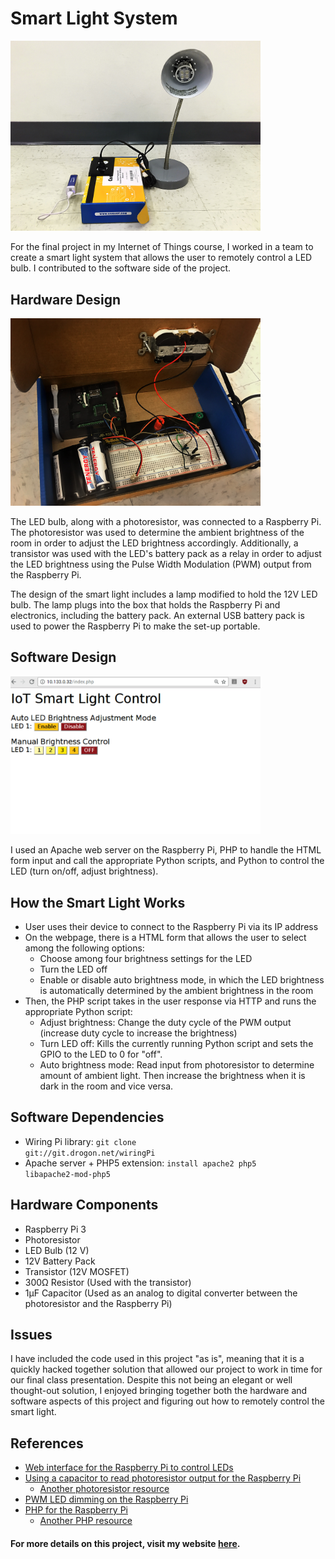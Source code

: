 # Smart Light System

<img src = "https://github.com/stephaniekyyip/stephaniekyyip.github.io/blob/master/img/projects/smartLight/smartLightSetup.jpg?raw=true" width = 400px></img>

For the final project in my Internet of Things course, I worked in a team to create a smart light system that allows the user to remotely control a LED bulb. I contributed to the software side of the project. 

## Hardware Design

<img src = "https://github.com/stephaniekyyip/stephaniekyyip.github.io/blob/master/img/projects/smartLight/smartLightElectronics.jpg?raw=true" width= 400px></img>

The LED bulb, along with a photoresistor, was connected to a Raspberry Pi. The photoresistor was used to determine the ambient brightness of the room in order to adjust the LED brightness accordingly. Additionally, a transistor was used with the LED's battery pack as a relay in order to adjust the LED brightness using the Pulse Width Modulation (PWM) output from the Raspberry Pi. 

The design of the smart light includes a lamp modified to hold the 12V LED bulb. The lamp plugs into the box that holds the Raspberry Pi and electronics, including the battery pack. An external USB battery pack is used to power the Raspberry Pi to make the set-up portable.

## Software Design
<img src = "https://github.com/stephaniekyyip/stephaniekyyip.github.io/blob/master/img/projects/smartLight/smartLightGUI.png?raw=true" width= 400px></img>

I used an Apache web server on the Raspberry Pi, PHP to handle the HTML form input and call the appropriate Python scripts, and Python to control the LED (turn on/off, adjust brightness). 

## How the Smart Light Works
- User uses their device to connect to the Raspberry Pi via its IP address
- On the webpage, there is a HTML form that allows the user to select among the following options:
  - Choose among four brightness settings for the LED
  - Turn the LED off
  - Enable or disable auto brightness mode, in which the LED brightness is automatically determined by the ambient brightness in the room
- Then, the PHP script takes in the user response via HTTP and runs the appropriate Python script:
  - Adjust brightness: Change the duty cycle of the PWM output (increase duty cycle to increase the brightness)
  - Turn LED off: Kills the currently running Python script and sets the GPIO to the LED to 0 for "off".
  - Auto brightness mode: Read input from photoresistor to determine amount of ambient light. Then increase the brightness when it is dark in the room and vice versa. 

## Software Dependencies
- Wiring Pi library: <code>git clone git://git.drogon.net/wiringPi</code>
- Apache server + PHP5 extension: <code>install apache2 php5 libapache2-mod-php5</code>

## Hardware Components
- Raspberry Pi 3
- Photoresistor
- LED Bulb (12 V)
- 12V Battery Pack
- Transistor (12V MOSFET)
- 300Ω Resistor (Used with the transistor)
- 1µF Capacitor (Used as an analog to digital converter between the photoresistor and the Raspberry Pi)

## Issues
I have included the code used in this project "as is", meaning that it is a quickly hacked together solution that allowed our project to work in time for our final class presentation. Despite this not being an elegant or well thought-out solution, I enjoyed bringing together both the hardware and software aspects of this project and figuring out how to remotely control the smart light.

## References
- [Web interface for the Raspberry Pi to control LEDs](http://www.instructables.com/id/Simple-and-intuitive-web-interface-for-your-Raspbe/?ALLSTEPS)
- [Using a capacitor to read photoresistor output for the Raspberry Pi](https://pimylifeup.com/raspberry-pi-light-sensor/)
  - [Another photoresistor resource](https://learn.adafruit.com/basic-resistor-sensor-reading-on-raspberry-pi/basic-photocell-reading)
- [PWM LED dimming on the Raspberry Pi](http://raspi.tv/2013/how-to-use-soft-pwm-in-rpi-gpio-pt-2-led-dimming-and-motor-speed-control)
- [PHP for the Raspberry Pi](http://www.raspberry-pi-geek.com/Archive/2014/07/PHP-on-Raspberry-Pi)
  - [Another PHP resource](http://www.pp4s.co.uk/main/gs-pi-remote.html)
  
#### For more details on this project, visit my website [here](http://stephaniekyyip.github.io/smartLight.html).
